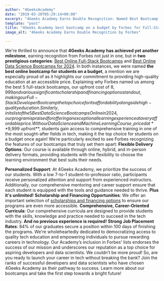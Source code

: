 ```yaml
---
author: "4GeeksAcademy"
date: "2019-03-20T05:29:14+00:00"
excerpt: "4Geeks Academy Earns Double Recognition: Named Best Bootcamp for Students on a Budget by Forbes for Full-Stack Development and Data Science"
template: "post"
title: "4Geeks Academy best bootcamp on a budget by Forbes for Full-Stack Development and Data Science"
image_alt: "4Geeks Academy Earns Double Recognition by Forbes"

---
```


We're thrilled to announce that **4Geeks Academy has achieved yet another milestone**, earning recognition from Forbes not just in one, but in **two prestigious categories**: [Best Online Full-Stack Bootcamps](https://www.forbes.com/advisor/education/bootcamps/best-full-stack-developer-bootcamp/) and [Best Online Data Science Bootcamps for 2024](https://www.forbes.com/advisor/education/bootcamps/best-data-science-bootcamps/#4geeks_academy_data_science_and_machine_learning_course_section).
In both instances, we were named **the best online bootcamp for students on a budget**, a mention we are especially proud of as it highlights our commitment to providing high-quality education at an accessible price.
Explaining why Forbes named us among the best 5 full-stack bootcamps, our upfront cost of $8,999 and various significant scholarship and financing options stand out, making our Full-Stack Developer Bootcamp the top choice for its affordability alongside high-quality education.
Similarly, in its list of the 5 Best Data Science Bootcamps Online in 2024, our program is praised for offering an exceptional learning experience at a very affordable price. With our Data Science and Machine Learning Course, priced at **$9,999 upfront**, students gain access to comprehensive training in one of the most sought-after fields in tech, making it the top choice for students on a budget once again!
We’re particularly excited to see Forbes recognizing the features of our bootcamps that truly set them apart:
**Flexible Delivery Options**: Our course is available through online, hybrid, and in-person delivery formats, providing students with the flexibility to choose the learning environment that best suits their needs.

**Personalized Support**: At 4Geeks Academy, we prioritize the success of our students. With a low 7-to-1 student-to-professor ratio, participants receive personalized attention and support from experienced instructors. Additionally, our comprehensive mentoring and career support ensure that each student is equipped with the tools and guidance needed to thrive.
**Plus it's unlimited!**
**Scholarship and Financing Opportunities**: We offer an important selection of [scholarships and financing options](https://4geeksacademy.com/us/financials) to ensure our programs are even more accessible.
**Comprehensive, Career-Oriented Curricula**: Our comprehensive curricula are designed to provide students with the skills,  knowledge and practice needed to succeed in the tech industry. **And no previous experience is required!**
**Strong Job Placement Rates**: 84% of our graduates secure a position within 100 days of finishing the programs.
We're wholeheartedly dedicated to democratizing access to quality tech education and empowering individuals to pursue rewarding careers in technology. Our Academy’s inclusion in Forbes' lists endorses the success of our mission and underscores our reputation as a top choice for aspiring developers and data scientists. We couldn’t be more proud!
So, are you ready to launch your career in tech without breaking the bank?  Join the ranks of successful developers and data scientists who have chosen 4Geeks Academy as their pathway to success. Learn more about our bootcamps and take the first step towards a bright future!

